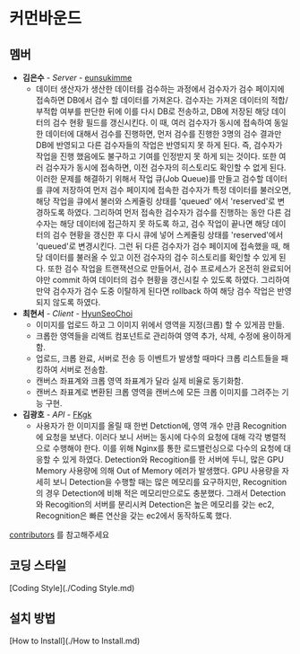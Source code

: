 # 커먼바운드

## 멤버

- **김은수** - *Server* - [eunsukimme](https://github.com/eunsukimme)
  - 데이터 생산자가 생산한 데이터를 검수하는 과정에서 검수자가 검수 페이지에 접속하면 DB에서 검수 할 데이터를 가져온다. 검수자는 가져온 데이터의 적합/부적합 여부를 판단한 뒤에 이를 다시 DB로 전송하고, DB에 저장된 해당 데이터의 검수 현황 필드를 갱신시킨다. 이 때, 여러 검수자가 동시에 접속하여 동일한 데이터에 대해서 검수를 진행하면, 먼저 검수를 진행한 3명의 검수 결과만 DB에 반영되고 다른 검수자들의 작업은 반영되지 못 하게 된다. 즉, 검수자가 작업을 진행 했음에도 불구하고 기여를 인정받지 못 하게 되는 것이다. 또한 여러 검수자가 동시에 접속하면, 이전 검수자의 히스토리도 확인할 수 없게 된다. 이러한 문제를 해결하기 위해서 작업 큐(Job Queue)를 만들고 검수할 데이터를 큐에 저장하여 먼저 검수 페이지에 접속한 검수자가 특정 데이터를 불러오면, 해당 작업을 큐에서 불러와 스케줄링 상태를 'queued' 에서 'reserved'로 변경하도록 하였다. 그리하여 먼저 접속한 검수자가 검수를 진행하는 동안 다른 검수자는 해당 데이터에 접근하지 못 하도록 하고, 검수 작업이 끝나면 해당 데이터의 검수 현황을 갱신한 후 다시 큐에 넣어 스케줄링 상태를 'reserved'에서 'queued'로 변경시킨다. 그런 뒤 다른 검수자가 검수 페이지에 접속했을 때, 해당 데이터를 불러올 수 있고 이전 검수자의 검수 히스토리를 확인할 수 있게 된다. 
또한 검수 작업을 트랜잭션으로 만들어서, 검수 프로세스가 온전히 완료되어야만 commit 하여 데이터의 검수 현황을 갱신시킬 수 있도록 하였다. 그리하여 만약 검수자가 검수 도중 이탈하게 된다면 rollback 하여 해당 검수 작업은 반영되지 않도록 하였다.
- **최현서** - *Client* - [HyunSeoChoi](https://github.com/HyunSeoChoi)
  - 이미지를 업로드 하고 그 이미지 위에서 영역을 지정(크롭) 할 수 있게끔 만듦.
  - 크롭한 영역들을 리액트 컴포넌트로 관리하여 영역 추가, 삭제, 수정에 용이하게 함.
  - 업로드, 크롭 완료, 서버로 전송 등 이벤트가 발생할 때마다 크롭 리스트들을 패킹하여 서버로 전송함.
  - 캔버스 좌표계와 크롭 영역 좌표계가 달라 실제 비율로 동기화함.
  - 캔버스 좌표계로 변환된 크롭 영역을 캔버스에 모든 크롭 이미지를 그려주는 기능 구현.
- **김광호** - *API* - [FKgk](https://github.com/FKgk)
  - 사용자가 한 이미지를 올릴 때 한번 Detction에, 영역 개수 만큼 Recognition에 요청을 보낸다. 이러다 보니 서버는 동시에 다수의 요청에 대해 각각 병렬적으로 수행해야 한다. 이를 위해 Nginx를 통한 로드밸런싱으로 다수의 요청에 대응할 수 있게 하였다.
Detection와 Recogition를 한 서버에 두니, 많은 GPU Memory 사용량에 의해 Out of Memory 에러가 발생했다. GPU 사용량을 자세히 보니 Detection을 수행할 때는 많은 메모리를 요구하지만, Recognition의 경우 Detection에 비해 적은 메모리만으로도 충분했다. 그래서 Detection와 Recogition의 서버를 분리시켜 Detection은 높은 메모리를 갖는 ec2, Recognition은 빠른 연산을 갖는 ec2에서 동작하도록 했다. 

[contributors](https://github.com/eunsukimme/Common-Bound/contributors) 를 참고해주세요

## 코딩 스타일

[Coding Style](./Coding Style.md)

## 설치 방법

[How to Install](./How to Install.md)